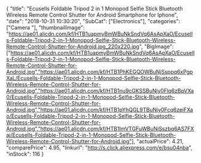 {
	"title": "Ecusells Foldable Tripod 2 in 1 Monopod Selfie Stick Bluetooth Wireless Remote Control Shutter for Android Smartphone for Iphone",
	"date": "2018-10-31 10:30:20",
	"SubCat": ["Electronics"],
	"categories": ["Camera "],
	"thumbnailImage": "https://ae01.alicdn.com/kf/HTB1uapmyBmWBuNkSndVq6AsApXaO/Ecusells-Foldable-Tripod-2-in-1-Monopod-Selfie-Stick-Bluetooth-Wireless-Remote-Control-Shutter-for-Android.jpg_220x220.jpg",
	"BigImage": ["https://ae01.alicdn.com/kf/HTB1uapmyBmWBuNkSndVq6AsApXaO/Ecusells-Foldable-Tripod-2-in-1-Monopod-Selfie-Stick-Bluetooth-Wireless-Remote-Control-Shutter-for-Android.jpg","https://ae01.alicdn.com/kf/HTB1PhKEGQOWBuNjSsppq6xPgpXaL/Ecusells-Foldable-Tripod-2-in-1-Monopod-Selfie-Stick-Bluetooth-Wireless-Remote-Control-Shutter-for-Android.jpg","https://ae01.alicdn.com/kf/HTB1nu9cGKSSBuNjy0Flq6zBpVXa0/Ecusells-Foldable-Tripod-2-in-1-Monopod-Selfie-Stick-Bluetooth-Wireless-Remote-Control-Shutter-for-Android.jpg","https://ae01.alicdn.com/kf/HTB1pYhQGL9TBuNjy0Fcq6zeiFXao/Ecusells-Foldable-Tripod-2-in-1-Monopod-Selfie-Stick-Bluetooth-Wireless-Remote-Control-Shutter-for-Android.jpg","https://ae01.alicdn.com/kf/HTB1ImVTGFuWBuNjSszbq6AS7FXaj/Ecusells-Foldable-Tripod-2-in-1-Monopod-Selfie-Stick-Bluetooth-Wireless-Remote-Control-Shutter-for-Android.jpg"],
	"actualPrice": 4.21,
	"comparePrice": 4.95,
	"linkurl": "http://s.click.aliexpress.com/e/bsu04nba",
	"inStock": 116
}
